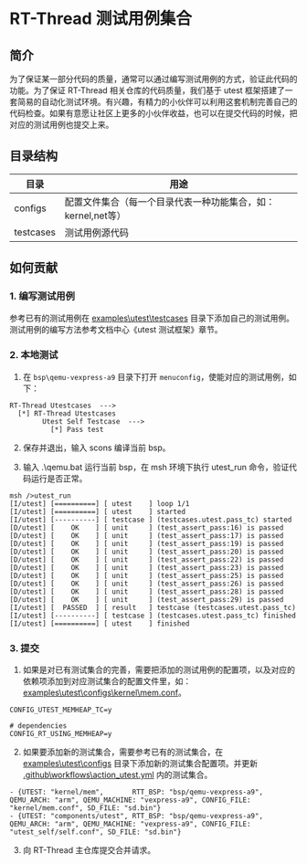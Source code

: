 # RT-Thread 测试用例集合

## 简介

为了保证某一部分代码的质量，通常可以通过编写测试用例的方式，验证此代码的功能。为了保证 RT-Thread 相关仓库的代码质量，我们基于 utest 框架搭建了一套简易的自动化测试环境。有兴趣，有精力的小伙伴可以利用这套机制完善自己的代码检查。如果有意愿让社区上更多的小伙伴收益，也可以在提交代码的时候，把对应的测试用例也提交上来。

## 目录结构

| 目录      | 用途                                                         |
| --------- | ------------------------------------------------------------ |
| configs   | 配置文件集合（每一个目录代表一种功能集合，如：kernel,net等） |
| testcases | 测试用例源代码                                               |

## 如何贡献

### 1. 编写测试用例

参考已有的测试用例在 [examples\utest\testcases](./testcases) 目录下添加自己的测试用例。测试用例的编写方法参考文档中心《utest 测试框架》章节。

### 2. 本地测试

1. 在 `bsp\qemu-vexpress-a9` 目录下打开 `menuconfig`，使能对应的测试用例，如下：

```
RT-Thread Utestcases  --->
  [*] RT-Thread Utestcases
        Utest Self Testcase  --->
          [*] Pass test
```

2. 保存并退出，输入 scons 编译当前 bsp。

3. 输入 .\qemu.bat 运行当前 bsp，在 msh 环境下执行 utest_run 命令，验证代码运行是否正常。

```
msh />utest_run
[I/utest] [==========] [ utest    ] loop 1/1
[I/utest] [==========] [ utest    ] started
[I/utest] [----------] [ testcase ] (testcases.utest.pass_tc) started
[D/utest] [    OK    ] [ unit     ] (test_assert_pass:16) is passed
[D/utest] [    OK    ] [ unit     ] (test_assert_pass:17) is passed
[D/utest] [    OK    ] [ unit     ] (test_assert_pass:19) is passed
[D/utest] [    OK    ] [ unit     ] (test_assert_pass:20) is passed
[D/utest] [    OK    ] [ unit     ] (test_assert_pass:22) is passed
[D/utest] [    OK    ] [ unit     ] (test_assert_pass:23) is passed
[D/utest] [    OK    ] [ unit     ] (test_assert_pass:25) is passed
[D/utest] [    OK    ] [ unit     ] (test_assert_pass:26) is passed
[D/utest] [    OK    ] [ unit     ] (test_assert_pass:28) is passed
[D/utest] [    OK    ] [ unit     ] (test_assert_pass:29) is passed
[I/utest] [  PASSED  ] [ result   ] testcase (testcases.utest.pass_tc)
[I/utest] [----------] [ testcase ] (testcases.utest.pass_tc) finished
[I/utest] [==========] [ utest    ] finished
```

### 3. 提交

1. 如果是对已有测试集合的完善，需要把添加的测试用例的配置项，以及对应的依赖项添加到对应测试集合的配置文件里，如：[examples\utest\configs\kernel\mem.conf](./configs/kernel/mem.conf)。

```
CONFIG_UTEST_MEMHEAP_TC=y

# dependencies
CONFIG_RT_USING_MEMHEAP=y
```

2. 如果要添加新的测试集合，需要参考已有的测试集合，在 [examples\utest\configs](./configs) 目录下添加新的测试集合配置项。并更新 [.github\workflows\action_utest.yml](../../.github/workflows/action_utest.yml) 内的测试集合。

```
- {UTEST: "kernel/mem",       RTT_BSP: "bsp/qemu-vexpress-a9",   QEMU_ARCH: "arm", QEMU_MACHINE: "vexpress-a9", CONFIG_FILE: "kernel/mem.conf", SD_FILE: "sd.bin"}
- {UTEST: "components/utest", RTT_BSP: "bsp/qemu-vexpress-a9",   QEMU_ARCH: "arm", QEMU_MACHINE: "vexpress-a9", CONFIG_FILE: "utest_self/self.conf", SD_FILE: "sd.bin"}
```

3. 向 RT-Thread 主仓库提交合并请求。
